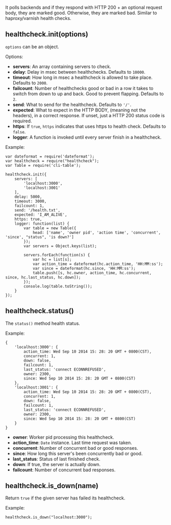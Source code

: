 It polls backends and if they respond with HTTP 200 + an optional request body, they are marked good.  Otherwise, they are marked bad.  Similar to haproxy/varnish health checks.

## healthcheck.init(options)

`options` can be an object.

Options:

* **servers**: An array containing servers to check.
* **delay**: Delay in msec between healthchecks. Defaults to `10000`.
* **timeout**: How long in msec a healthcheck is allowed to take place. Defaults to `2000`.
* **failcount**: Number of healthchecks good or bad in a row it takes to switch from down to up and back. Good to prevent flapping. Defaults to `2`.
* **send**:  What to send for the healthcheck. Defaults to `'/'`.
* **expected**: What to expect in the HTTP BODY, (meaning not the headers), in a correct response. If unset, just a HTTP 200 status code is required.
* **https**: If `true`, `https` indicates that uses https to health check. Defaults to `false`.
* **logger**: A function is invoked until every server finish in a healthcheck.

Example:

    var dateformat = require('dateformat');
    var healthcheck = require("healthcheck");
    var Table = require('cli-table');

    healthcheck.init({
        servers: [
            'localhost:3000',
            'localhost:3001'
        ],
        delay: 5000,
        timeout: 3000,
        failcount: 1,
        send: '/health.txt',
        expected: 'I_AM_ALIVE',
        https: true,
        logger: function(list) {
            var table = new Table({
                head: ['name', 'owner pid', 'action time', 'concurrent', 'since', "status", 'is down?']
            });
            var servers = Object.keys(list);

            servers.forEach(function(s) {
                var hc = list[s];
                var action_time = dateformat(hc.action_time, 'HH:MM:ss');
                var since = dateformat(hc.since, 'HH:MM:ss');
                table.push([s, hc.owner, action_time, hc.concurrent, since, hc.last_status, hc.down]);
            });
            console.log(table.toString());
        }
    });


## healthcheck.status()

The `status()` method health status.

Example:

    {
        'localhost:3000': {
            action_time: Wed Sep 10 2014 15: 28: 20 GMT + 0800(CST),
            concurrent: 1,
            down: false,
            failcount: 1,
            last_status: 'connect ECONNREFUSED',
            owner: 2300,
            since: Wed Sep 10 2014 15: 28: 20 GMT + 0800(CST)
        },
        'localhost:3001': {
            action_time: Wed Sep 10 2014 15: 28: 20 GMT + 0800(CST),
            concurrent: 1,
            down: false,
            failcount: 1,
            last_status: 'connect ECONNREFUSED',
            owner: 2300,
            since: Wed Sep 10 2014 15: 28: 20 GMT + 0800(CST)
        }
    }

* **owner**: Worker pid processing this healthcheck.
* **action_time**: `Date` instance. Last time request was taken.
* **concurrent**: Number of concurrent bad or good responses.
* **since**: How long this server's been concurrently bad or good.
* **last_status**: Status of last finished check.
* **down**: If true, the server is actually down.
* **failcount**: Number of concurrent bad responses.


## healthcheck.is_down(name)

Return `true` if the given server has failed its healthcheck.

Example:

	healthcheck.is_down("localhost:3000");